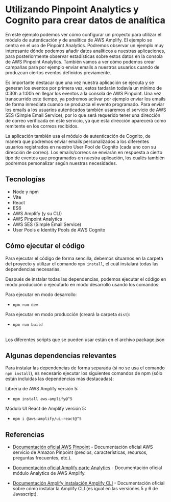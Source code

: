 # Utilizando Pinpoint Analytics y Cognito para crear datos de analítica

En este ejemplo podemos ver cómo configurar un proyecto para utilizar el módulo de autenticación y de analítica de AWS Amplify. El ejemplo se centra en el uso de Pinpoint Analytics. Podremos observar un ejemplo muy interesante dónde podemos añadir datos analíticos a nuestras aplicaciones, para posteriormente observar estadísticas sobre estos datos en la consola de AWS Pinpoint Analytics. También vamos a ver cómo podemos crear campañas para por ejemplo enviar emails a nuestros usuarios cuando de produzcan ciertos eventos definidos previamente. 

Es importante destacar que una vez nuestra aplicación se ejecuta y se generan los eventos por primera vez, estos tardarán todavía un mínimo de 0:30h a 1:00h en llegar los eventos a la consola de AWS Pinpoint. Una vez transcurrido este tiempo, ya podremos activar por ejemplo enviar los emails de forma inmediata cuando se produzca el evento programado. Para enviar los emails a los usuarios autenticados también usaremos el servicio de AWS SES (Simple Email Service), por lo que será requerido tener una dirección de correo verificada en este servicio, ya que esta dirección aparecerá como remitente en los correos recibidos. 

La aplicación también usa el módulo de autenticación de Cognito, de manera que podremos enviar emails personalizados a los diferentes usuarios registrados en nuestro User Pool de Cognito (cada uno con su dirección de correo). Los emails/correos se enviarán en respuesta a cierto tipo de eventos que programados en nuestra aplicación, los cualés también podremos personalizar según nuestras necesidades.

## Tecnologías 

* Node y npm
* Vite
* React
* ES6
* AWS Amplify (y su CLI)
* AWS Pinpoint Analytics
* AWS SES (Simple Email Service)
* User Pools e Identity Pools de AWS Cognito

## Cómo ejecutar el código

Para ejecutar el código de forma sencilla, debemos situarnos en la carpeta del proyecto y utilizar el comando `npm install`, el cuál instalará todas las dependencias necesarias.

Después de instalar todas las dependencias, podemos ejecutar el código en modo producción o ejecutarlo en modo desarrollo usando los comandos:

Para ejecutar en modo desarrollo:
* `npm run dev`   

Para ejecutar en modo producción (creará la carpeta `dist`):
* `npm run build`   

<br/>
Los diferentes scripts que se pueden usar están en el archivo package.json

## Algunas dependencias relevantes 

Para instalar las dependencias de forma separada (si no se usa el comando `npm install`), es necesario ejecutar los siguientes comandos de npm (sólo están incluidas las dependencias más destacadas):

Librería de AWS Amplify versión 5:

* `npm install aws-amplify@^5`  

Módulo UI React de Amplify versión 5:

* `npm i @aws-amplify/ui-react@^5`


## Referencias

- [Documentación oficial AWS Pinpoint](https://aws.amazon.com/es/pinpoint/) - Documentación oficial AWS servicio de Amazon Pinpoint (precios, características, recursos, preguntas frecuentes, etc.).

- [Documentación oficial Amplify parte Analytics](https://docs.amplify.aws/javascript/prev/build-a-backend/more-features/analytics/) - Documentación oficial módulo Analytics de AWS Amplify.

- [Documentación Amplify instalación Amplify CLI](https://docs.amplify.aws/javascript/tools/cli/start/set-up-cli/) - Documentación oficial sobre cómo instalar la Amplify CLI (es igual en las versiones 5 y 6 de Javascript).
